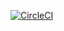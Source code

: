 [![CircleCI](https://dl.circleci.com/insights-snapshot/gh/programeempython/programeempython.github.io/pelican/publish-article/badge.svg?window=30d)](https://app.circleci.com/insights/github/programeempython/programeempython.github.io/workflows/publish-article/overview?branch=pelican&reporting-window=last-30-days&insights-snapshot=true)